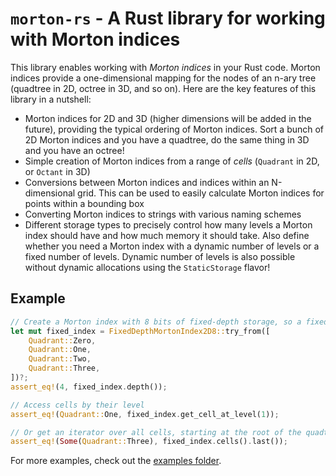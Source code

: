 # `morton-rs` - A Rust library for working with Morton indices

This library enables working with *Morton indices* in your Rust code. Morton indices provide a one-dimensional mapping for the nodes of an n-ary tree (quadtree in 2D, octree in 3D, and so on). Here are the key features of this library in a nutshell:
- Morton indices for 2D and 3D (higher dimensions will be added in the future), providing the typical ordering of Morton indices. Sort a bunch of 2D Morton indices and you have a quadtree, do the same thing in 3D and you have an octree!
- Simple creation of Morton indices from a range of *cells* (`Quadrant` in 2D, or `Octant` in 3D)
- Conversions between Morton indices and indices within an N-dimensional grid. This can be used to easily calculate Morton indices for points within a bounding box
- Converting Morton indices to strings with various naming schemes
- Different storage types to precisely control how many levels a Morton index should have and how much memory it should take. Also define whether you need a Morton index with a dynamic number of levels or a fixed number of levels. Dynamic number of levels is also possible without dynamic allocations using the `StaticStorage` flavor!

## Example

```Rust
// Create a Morton index with 8 bits of fixed-depth storage, so a fixed depth of 4
let mut fixed_index = FixedDepthMortonIndex2D8::try_from([
    Quadrant::Zero,
    Quadrant::One,
    Quadrant::Two,
    Quadrant::Three,
])?;
assert_eq!(4, fixed_index.depth());

// Access cells by their level
assert_eq!(Quadrant::One, fixed_index.get_cell_at_level(1));

// Or get an iterator over all cells, starting at the root of the quadtree
assert_eq!(Some(Quadrant::Three), fixed_index.cells().last());
```

For more examples, check out the [examples folder](./examples/).